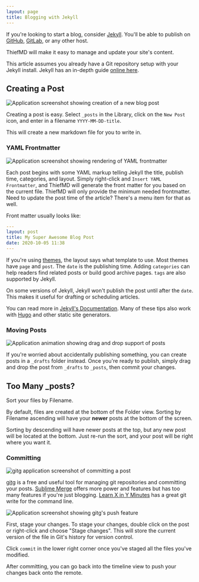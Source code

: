 ```yaml
---
layout: page
title: Blogging with Jekyll
---
```


If you're looking to start a blog, consider [Jekyll](https://jekyllrb.com/). You'll be able to publish on [GitHub](https://pages.github.com/), [GitLab](https://docs.gitlab.com/ee/user/project/pages/), or any other host.

ThiefMD will make it easy to manage and update your site's content.

This article assumes you already have a Git repository setup with your Jekyll install.  Jekyll has an in-depth guide [online here](https://jekyllrb.com/docs/step-by-step/01-setup/).

## Creating a Post

<div class="responsive-right-short jonas"><img src="/images/create_post.png" alt="Application screenshot showing creation of a new blog post" /></div>

Creating a post is easy. Select `_posts` in the Library, click on the `New Post` icon, and enter in a filename `YYYY-MM-DD-title`.

This will create a new markdown file for you to write in.

<div class="clear"></div>

### YAML Frontmatter

<div class="responsive-left hoffman"><img src="/images/thief_frontmatter.png" alt="Application screenshot showing rendering of YAML frontmatter" /></div>

Each post begins with some YAML markup telling Jekyll the title, publish time, categories, and layout. Simply right-click and `Insert YAML Frontmatter`, and ThiefMD will generate the front matter for you based on the current file. ThiefMD will only provide the minimum needed frontmatter. Need to update the post time of the article? There's a menu item for that as well.

Front matter usually looks like:

```yaml
---
layout: post
title: My Super Awesome Blog Post
date: 2020-10-05 11:38
---
```

If you're using [themes](https://jekyllrb.com/docs/themes), the layout says what template to use. Most themes have `page` and `post`. The `date` is the publishing time. Adding `categories` can help readers find related posts or build good archive pages. `tags` are also supported by Jekyll.

On some versions of Jekyll, Jekyll won't publish the post until after the `date`.  This makes it useful for drafting or scheduling articles.

You can read more in [Jekyll's Documentation](https://jekyllrb.com/docs/front-matter). Many of these tips also work with [Hugo](https://gohugo.io) and other static site generators.

<div class="clear"></div>

### Moving Posts

<div class="responsive-right"><img src="/images/drag_n_drop_sheets.gif" alt="Application animation showing drag and drop support of posts" /></div>

If you're worried about accidentally publishing something, you can create posts in a `_drafts` folder instead.  Once you're ready to publish, simply drag and drop the post from `_drafts` to `_posts`, then commit your changes.

## Too Many **_posts**?

Sort your files by Filename.

By default, files are created at the bottom of the Folder view.  Sorting by Filename ascending will have your **newer** posts at the bottom of the screen.

Sorting by descending will have newer posts at the top, but any new post will be located at the bottom.  Just re-run the sort, and your post will be right where you want it.

<div class="clear"></div>

### Committing

<div class="marcel"><img src="/images/gitg_post.png" alt="gitg application screenshot of committing a post" /></div>

[gitg](https://wiki.gnome.org/Apps/Gitg/) is a free and useful tool for managing git repositories and committing your posts. [Sublime Merge](https://www.sublimemerge.com) offers more power and features but has too many features if you're just blogging. [Learn X in Y Minutes](https://learnxinyminutes.com/docs/git) has a great git write for the command line.

<div class="responsive-right-short hoffman"><img src="/images/gitg_push.png" alt="Application screenshot showing gitg's push feature" /></div>

First, stage your changes. To stage your changes, double click on the post or right-click and choose "Stage changes". This will store the current version of the file in Git's history for version control.

Click `commit` in the lower right corner once you've staged all the files you've modified.

After committing, you can go back into the timeline view to push your changes back onto the remote.


<div class="clear"></div>

